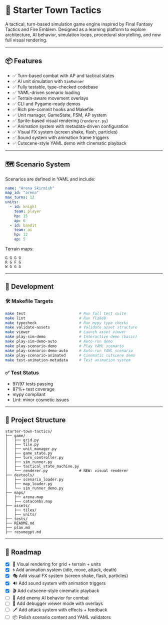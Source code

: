 # 🧠 Starter Town Tactics

A tactical, turn-based simulation game engine inspired by Final Fantasy Tactics and Fire Emblem. Designed as a learning platform to explore architecture, AI behavior, simulation loops, procedural storytelling, and now full visual rendering.

---

## 📦 Features

- ✅ Turn-based combat with AP and tactical states
- ✅ AI unit simulation with `SimRunner`
- ✅ Fully testable, type-checked codebase
- ✅ YAML-driven scenario loading
- ✅ Terrain-aware movement overlays
- ✅ CLI and Pygame-ready demos
- ✅ Rich pre-commit hooks and Makefile
- ✅ Unit manager, GameState, FSM, AP system
- ✅ Sprite-based visual rendering (`renderer.py`)
- ✅ Animation system with metadata-driven configuration
- ✅ Visual FX system (screen shake, flash, particles)
- ✅ Sound system with animation frame triggers
- ✅ Cutscene-style YAML demo with cinematic playback

---

## 🗺 Scenario System

Scenarios are defined in YAML and include:

```yaml
name: "Arena Skirmish"
map_id: "arena"
max_turns: 12
units:
  - id: knight
    team: player
    hp: 15
    ap: 6
  - id: bandit
    team: ai
    hp: 12
    ap: 5
```

Terrain maps:

```
G G G G
R G F G
W G G G
```

---

## 🧪 Development

### 🛠 Makefile Targets

```bash
make test                        # Run full test suite
make lint                        # Run flake8
make typecheck                   # Run mypy type checks
make validate-assets             # Validate asset structure
make viewer                      # Launch asset viewer
make play-sim-demo               # Interactive demo (basic)
make play-sim-demo-auto          # Auto-run demo
make play-scenario-demo          # Play YAML scenario
make play-scenario-demo-auto     # Auto-run YAML scenario
make play-scenario-animated      # Cinematic cutscene demo
make test-animation-metadata     # Test animation system
```

### ✅ Test Status
- 97/97 tests passing
- 87%+ test coverage
- mypy compliant
- Lint: minor cosmetic issues

---

## 📁 Project Structure

```
starter-town-tactics/
├── game/
│   ├── grid.py
│   ├── tile.py
│   ├── unit_manager.py
│   ├── game_state.py
│   ├── turn_controller.py
│   ├── sim_runner.py
│   ├── tactical_state_machine.py
│   └── renderer.py              # NEW: visual renderer
├── devtools/
│   ├── scenario_loader.py
│   ├── map_loader.py
│   └── sim_runner_demo.py
├── maps/
│   ├── arena.map
│   ├── catacombs.map
├── assets/
│   ├── tiles/
│   ├── units/
├── tests/
├── README.md
├── plan.md
├── resumegpt.md
```

---

## 🚧 Roadmap

- [x] 🎨 Visual rendering for grid + terrain + units
- [x] 🌀 Add animation system (idle, move, attack, death)
- [x] 🎭 Add visual FX system (screen shake, flash, particles)
- [x] 🔊 Add sound system with animation triggers
- [x] 🎬 Add cutscene-style cinematic playback
- [ ] 🧠 Add enemy AI behavior for combat
- [ ] 🧪 Add debugger viewer mode with overlays
- [ ] 🗡️ Add attack system with effects + feedback
- [ ] 📦 Polish scenario content and YAML validators
